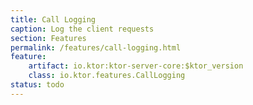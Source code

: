 ```yaml
---
title: Call Logging
caption: Log the client requests
section: Features
permalink: /features/call-logging.html
feature:
    artifact: io.ktor:ktor-server-core:$ktor_version
    class: io.ktor.features.CallLogging
status: todo
---
```

